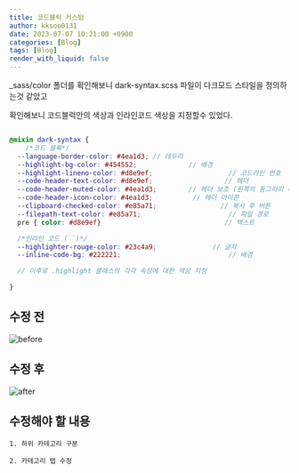 ```yaml
---
title: 코드블럭 커스텀
author: kksoo0131
date: 2023-07-07 10:21:00 +0900
categories: [Blog]
tags: [Blog]
render_with_liquid: false
---
```

_sass/color 폴더를 확인해보니 dark-syntax.scss 파일이 다크모드 스타일을 정의하는것 같았고

확인해보니 코드블럭안의 색상과 인라인코드 색상을 지정할수 있었다.


```scss

@mixin dark-syntax {
    /*코드 블록*/
  --language-border-color: #4ea1d3; // 테두리 
  --highlight-bg-color: #454552;             // 배경
  --highlight-lineno-color: #d8e9ef;                   // 코드라인 번호
  --code-header-text-color: #d8e9ef;                  // 헤더
  --code-header-muted-color: #4ea1d3;        // 헤더 보조 (왼쪽의 동그라미 세 개)
  --code-header-icon-color: #4ea1d3;          // 헤더 아이콘
  --clipboard-checked-color: #e85a71;                // 복사 후 버튼
  --filepath-text-color: #e85a71;                      // 파일 경로
  pre { color: #d8e9ef}                               // 텍스트

  /*인라인 코드 (``)*/
  --highlighter-rouge-color: #23c4a9;              // 글자
  --inline-code-bg: #222221;                           // 배경

  // 이후로 .highlight 클래스의 각각 속성에 대한 색상 지정

}
```

## 수정 전
![before](/assets/img/post/2023-07-06-make-github-blog-3-1.jpg)

## 수정 후
![after](/assets/img/post/2023-07-06-make-github-blog-3-2.jpg)

## 수정해야 할 내용

    1. 하위 카테고리 구분
    
    2. 카테고리 탭 수정
